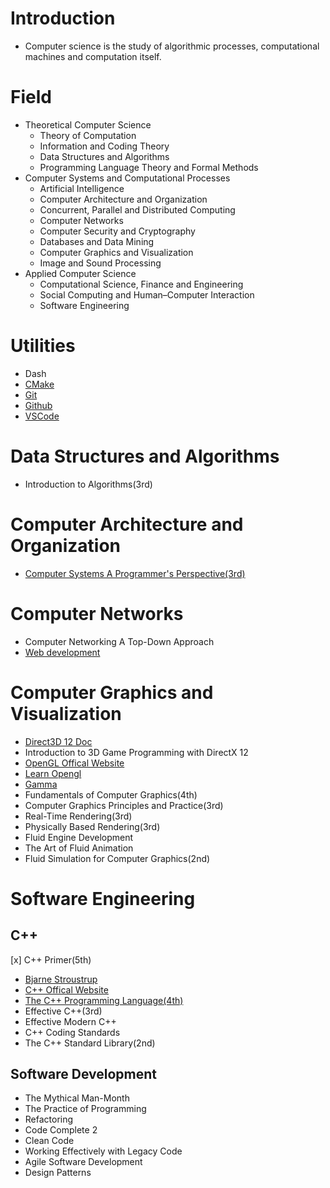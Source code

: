 # Introduction
 - Computer science is the study of algorithmic processes, computational machines and computation itself.

# Field
- Theoretical Computer Science
    - Theory of Computation
    - Information and Coding Theory
    - Data Structures and Algorithms
    - Programming Language Theory and Formal Methods
- Computer Systems and Computational Processes
    - Artificial Intelligence
    - Computer Architecture and Organization
    - Concurrent, Parallel and Distributed Computing
    - Computer Networks
    - Computer Security and Cryptography
    - Databases and Data Mining
    - Computer Graphics and Visualization 
    - Image and Sound Processing
- Applied Computer Science
    - Computational Science, Finance and Engineering
    - Social Computing and Human–Computer Interaction
    - Software Engineering

# Utilities
- Dash
- [CMake](https://cmake.org)
- [Git](https://git-scm.com)
- [Github](https://github.com)
- [VSCode](https://code.visualstudio.com)

# Data Structures and Algorithms
- Introduction to Algorithms(3rd)

# Computer Architecture and Organization
- [Computer Systems A Programmer's Perspective(3rd)](http://csapp.cs.cmu.edu/3e/home.html)

# Computer Networks
- Computer Networking A Top-Down Approach
- [Web development](https://www.youtube.com/watch?v=VfGW0Qiy2I0)

# Computer Graphics and Visualization
- [Direct3D 12 Doc](https://docs.microsoft.com/en-us/windows/win32/direct3d12/direct3d-12-graphics)
- Introduction to 3D Game Programming with DirectX 12
- [OpenGL Offical Website](https://www.opengl.org)
- [Learn Opengl](https://learnopengl.com)
- [Gamma](https://www.scantips.com/lights/gamma2.html#o6)
- Fundamentals of Computer Graphics(4th)
- Computer Graphics Principles and Practice(3rd)
- Real-Time Rendering(3rd)
- Physically Based Rendering(3rd)
- Fluid Engine Development
- The Art of Fluid Animation
- Fluid Simulation for Computer Graphics(2nd)
 
# Software Engineering
## C++
[x] C++ Primer(5th)
- [Bjarne Stroustrup](https://www.stroustrup.com)
- [C++ Offical Website](https://isocpp.org)
- [The C++ Programming Language(4th)](https://www.stroustrup.com/4th.html)
- Effective C++(3rd)
- Effective Modern C++
- C++ Coding Standards
- The C++ Standard Library(2nd)
## Software Development
- The Mythical Man-Month
- The Practice of Programming
- Refactoring
- Code Complete 2
- Clean Code
- Working Effectively with Legacy Code
- Agile Software Development
- Design Patterns
